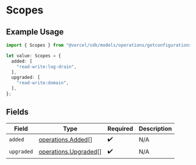 # Scopes

## Example Usage

```typescript
import { Scopes } from "@vercel/sdk/models/operations/getconfigurations.js";

let value: Scopes = {
  added: [
    "read-write:log-drain",
  ],
  upgraded: [
    "read-write:domain",
  ],
};
```

## Fields

| Field                                                        | Type                                                         | Required                                                     | Description                                                  |
| ------------------------------------------------------------ | ------------------------------------------------------------ | ------------------------------------------------------------ | ------------------------------------------------------------ |
| `added`                                                      | [operations.Added](../../models/operations/added.md)[]       | :heavy_check_mark:                                           | N/A                                                          |
| `upgraded`                                                   | [operations.Upgraded](../../models/operations/upgraded.md)[] | :heavy_check_mark:                                           | N/A                                                          |